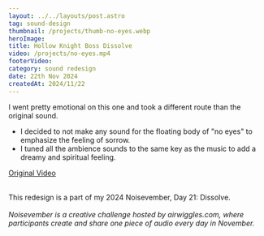 ```yaml
---
layout: ../../layouts/post.astro
tag: sound-design
thumbnail: /projects/thumb-no-eyes.webp
heroImage: 
title: Hollow Knight Boss Dissolve
video: /projects/no-eyes.mp4
footerVideo: 
category: sound redesign
date: 22th Nov 2024
createdAt: 2024/11/22
---
```

<p>I went pretty emotional on this one and took a different route than the original sound.</p>

<ul>
  <li>I decided to not make any sound for the floating body of "no eyes" to emphasize the feeling of sorrow.</li>
  <li>I tuned all the ambience sounds to the same key as the music to add a dreamy and spiritual feeling.</li>
</ul>

<p><a href="https://youtu.be/lVnZccKSO6w?si=BjAzRP_Z1-hPZ0qz&t=343">Original Video</a></p>
<br>
<div>
  This redesign is a part of my 2024 Noisevember, Day 21: Dissolve.
</div>
<br>
<div>
    <i>Noisevember is a creative challenge hosted by airwiggles.com, where participants create and share one piece of audio every day in November.</i>
</div>